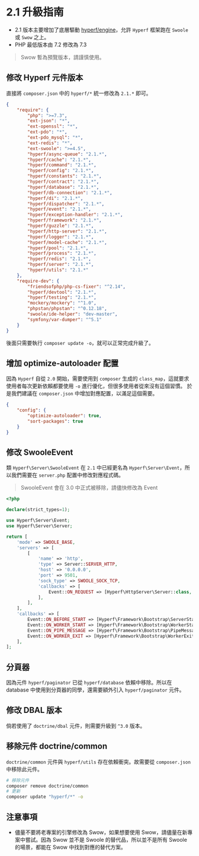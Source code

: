 # 2.1 升級指南

- 2.1 版本主要增加了底層驅動 [hyperf/engine](https://github.com/hyperf/engine)，允許 `Hyperf` 框架跑在 `Swoole` 或 `Swow` 之上。
- PHP 最低版本由 7.2 修改為 7.3

> Swow 暫為預覽版本，請謹慎使用。

## 修改 Hyperf 元件版本

直接將 `composer.json` 中的 `hyperf/*` 統一修改為 `2.1.*` 即可。

```json
{
    "require": {
        "php": ">=7.3",
        "ext-json": "*",
        "ext-openssl": "*",
        "ext-pdo": "*",
        "ext-pdo_mysql": "*",
        "ext-redis": "*",
        "ext-swoole": ">=4.5",
        "hyperf/async-queue": "2.1.*",
        "hyperf/cache": "2.1.*",
        "hyperf/command": "2.1.*",
        "hyperf/config": "2.1.*",
        "hyperf/constants": "2.1.*",
        "hyperf/contract": "2.1.*",
        "hyperf/database": "2.1.*",
        "hyperf/db-connection": "2.1.*",
        "hyperf/di": "2.1.*",
        "hyperf/dispatcher": "2.1.*",
        "hyperf/event": "2.1.*",
        "hyperf/exception-handler": "2.1.*",
        "hyperf/framework": "2.1.*",
        "hyperf/guzzle": "2.1.*",
        "hyperf/http-server": "2.1.*",
        "hyperf/logger": "2.1.*",
        "hyperf/model-cache": "2.1.*",
        "hyperf/pool": "2.1.*",
        "hyperf/process": "2.1.*",
        "hyperf/redis": "2.1.*",
        "hyperf/server": "2.1.*",
        "hyperf/utils": "2.1.*"
    },
    "require-dev": {
        "friendsofphp/php-cs-fixer": "^2.14",
        "hyperf/devtool": "2.1.*",
        "hyperf/testing": "2.1.*",
        "mockery/mockery": "^1.0",
        "phpstan/phpstan": "^0.12.18",
        "swoole/ide-helper": "dev-master",
        "symfony/var-dumper": "^5.1"
    }
}
```

後面只需要執行 `composer update -o`，就可以正常完成升級了。

## 增加 optimize-autoloader 配置

因為 `Hyperf` 自從 `2.0` 開始，需要使用到 `composer` 生成的 `class_map`，這就要求使用者每次更新依賴都要使用 `-o` 進行優化，但很多使用者從來沒有這個習慣。
於是我們建議在 `composer.json` 中增加對應配置，以滿足這個需要。

```json
{
    "config": {
        "optimize-autoloader": true,
        "sort-packages": true
    }
}
```

## 修改 SwooleEvent

類 `Hyperf\Server\SwooleEvent` 在 `2.1` 中已經更名為 `Hyperf\Server\Event`，所以我們需要在 `server.php` 配置中修改對應程式碼。

> SwooleEvent 會在 3.0 中正式被移除，請儘快修改為 Event

```php
<?php

declare(strict_types=1);

use Hyperf\Server\Event;
use Hyperf\Server\Server;

return [
    'mode' => SWOOLE_BASE,
    'servers' => [
        [
            'name' => 'http',
            'type' => Server::SERVER_HTTP,
            'host' => '0.0.0.0',
            'port' => 9501,
            'sock_type' => SWOOLE_SOCK_TCP,
            'callbacks' => [
                Event::ON_REQUEST => [Hyperf\HttpServer\Server::class, 'onRequest'],
            ],
        ],
    ],
    'callbacks' => [
        Event::ON_BEFORE_START => [Hyperf\Framework\Bootstrap\ServerStartCallback::class, 'beforeStart'],
        Event::ON_WORKER_START => [Hyperf\Framework\Bootstrap\WorkerStartCallback::class, 'onWorkerStart'],
        Event::ON_PIPE_MESSAGE => [Hyperf\Framework\Bootstrap\PipeMessageCallback::class, 'onPipeMessage'],
        Event::ON_WORKER_EXIT => [Hyperf\Framework\Bootstrap\WorkerExitCallback::class, 'onWorkerExit'],
    ],
];
```

## 分頁器

因為元件 `hyperf/paginator` 已從 `hyperf/database` 依賴中移除。所以在 database 中使用到分頁器的同學，還需要額外引入 `hyperf/paginator` 元件。

## 修改 DBAL 版本

倘若使用了 `doctrine/dbal` 元件，則需要升級到 `^3.0` 版本。

## 移除元件 doctrine/common

`doctrine/common` 元件與 `hyperf/utils` 存在依賴衝突。故需要從 `composer.json` 中移除此元件。

```bash
# 移除元件
composer remove doctrine/common
# 更新
composer update "hyperf/*" -o
```

## 注意事項

- 儘量不要將老專案的引擎修改為 Swow，如果想要使用 Swow，請儘量在新專案中嘗試。因為 Swow 並不是 Swoole 的替代品，所以並不是所有 Swoole 的場景，都能在 Swow 中找到對應的替代方案。
